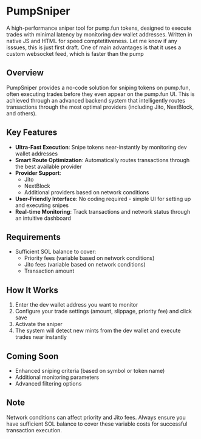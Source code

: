 # PumpSniper

A high-performance sniper tool for pump.fun tokens, designed to execute trades with minimal latency by monitoring dev wallet addresses. Written in native JS and HTML for speed comptetitiveness. Let me know if any isssues, this is just first draft. One of main advantages is that it uses a custom websocket feed, which is faster than the pump

## Overview

PumpSniper provides a no-code solution for sniping tokens on pump.fun, often executing trades before they even appear on the pump.fun UI. This is achieved through an advanced backend system that intelligently routes transactions through the most optimal providers (including Jito, NextBlock, and others).

## Key Features

- **Ultra-Fast Execution**: Snipe tokens near-instantly by monitoring dev wallet addresses
- **Smart Route Optimization**: Automatically routes transactions through the best available provider
- **Provider Support**:
  - Jito
  - NextBlock
  - Additional providers based on network conditions
- **User-Friendly Interface**: No coding required - simple UI for setting up and executing snipes
- **Real-time Monitoring**: Track transactions and network status through an intuitive dashboard

## Requirements

- Sufficient SOL balance to cover:
  - Priority fees (variable based on network conditions)
  - Jito fees (variable based on network conditions)
  - Transaction amount

## How It Works

1. Enter the dev wallet address you want to monitor
2. Configure your trade settings (amount, slippage, priority fee) and click save
3. Activate the sniper
4. The system will detect new mints from the dev wallet and execute trades near instantly

## Coming Soon

- Enhanced sniping criteria (based on symbol or token name)
- Additional monitoring parameters
- Advanced filtering options

## Note

Network conditions can affect priority and Jito fees. Always ensure you have sufficient SOL balance to cover these variable costs for successful transaction execution.
